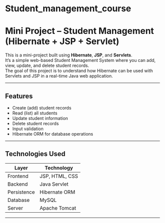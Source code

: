 # Student_management_course
# Mini Project – Student Management (Hibernate + JSP + Servlet)

This is a mini-project built using **Hibernate**, **JSP**, and **Servlets**.  
It’s a simple web-based Student Management System where you can add, view, update, and delete student records.  
The goal of this project is to understand how Hibernate can be used with Servlets and JSP in a real-time Java web application.


---

## Features

- Create (add) student records  
- Read (list) all students  
- Update student information  
- Delete student records  
- Input validation  
- Hibernate ORM for database operations  

---

## Technologies Used

| Layer        | Technology             |
|---------------|------------------------|
| Frontend      | JSP, HTML, CSS          |
| Backend       | Java Servlet             |
| Persistence   | Hibernate ORM            |
| Database      | MySQL                    |
| Server         | Apache Tomcat             |

---
